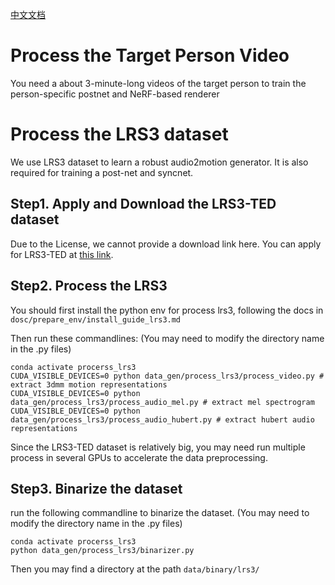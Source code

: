 [中文文档](./zh/process_lrs3-zh.md)

# Process the Target Person Video

You need a about 3-minute-long videos of the target person to train the person-specific postnet and NeRF-based renderer

# Process the LRS3 dataset

We use LRS3 dataset to learn a robust audio2motion generator. It is also required for training a post-net and syncnet.

## Step1. Apply and Download the LRS3-TED dataset

Due to the License, we cannot provide a download link here. You can apply for LRS3-TED at [this link]().

## Step2. Process the LRS3

You should first install the python env for process lrs3, following the docs in `dosc/prepare_env/install_guide_lrs3.md`

Then run these commandlines: (You may need to modify the directory name in the .py files)

```
conda activate procerss_lrs3
CUDA_VISIBLE_DEVICES=0 python data_gen/process_lrs3/process_video.py # extract 3dmm motion representations
CUDA_VISIBLE_DEVICES=0 python data_gen/process_lrs3/process_audio_mel.py # extract mel spectrogram
CUDA_VISIBLE_DEVICES=0 python data_gen/process_lrs3/process_audio_hubert.py # extract hubert audio representations

```

Since the LRS3-TED dataset is relatively big, you may need run multiple process in several GPUs to accelerate the data preprocessing.

## Step3. Binarize the dataset

run the following commandline to binarize the dataset. (You may need to modify the directory name in the .py files)

```
conda activate procerss_lrs3
python data_gen/process_lrs3/binarizer.py 
```

Then you may find a directory at the path  `data/binary/lrs3/`
